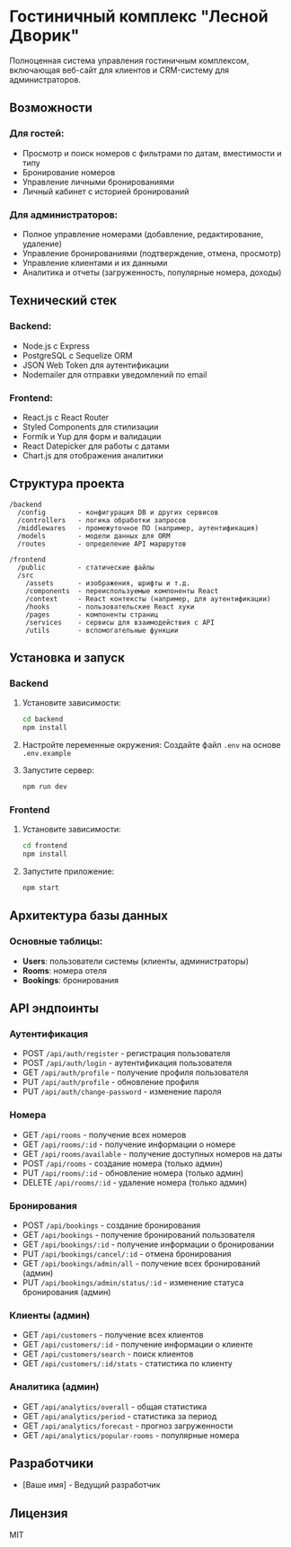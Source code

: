 # Гостиничный комплекс "Лесной Дворик"

Полноценная система управления гостиничным комплексом, включающая веб-сайт для клиентов и CRM-систему для администраторов.

## Возможности

### Для гостей:
- Просмотр и поиск номеров с фильтрами по датам, вместимости и типу
- Бронирование номеров
- Управление личными бронированиями
- Личный кабинет с историей бронирований

### Для администраторов:
- Полное управление номерами (добавление, редактирование, удаление)
- Управление бронированиями (подтверждение, отмена, просмотр)
- Управление клиентами и их данными
- Аналитика и отчеты (загруженность, популярные номера, доходы)

## Технический стек

### Backend:
- Node.js с Express
- PostgreSQL с Sequelize ORM
- JSON Web Token для аутентификации
- Nodemailer для отправки уведомлений по email

### Frontend:
- React.js с React Router
- Styled Components для стилизации
- Formik и Yup для форм и валидации
- React Datepicker для работы с датами
- Chart.js для отображения аналитики

## Структура проекта

```
/backend
  /config        - конфигурация DB и других сервисов
  /controllers   - логика обработки запросов
  /middlewares   - промежуточное ПО (например, аутентификация)
  /models        - модели данных для ORM
  /routes        - определение API маршрутов

/frontend
  /public        - статические файлы
  /src
    /assets      - изображения, шрифты и т.д.
    /components  - переиспользуемые компоненты React
    /context     - React контексты (например, для аутентификации)
    /hooks       - пользовательские React хуки
    /pages       - компоненты страниц
    /services    - сервисы для взаимодействия с API
    /utils       - вспомогательные функции
```

## Установка и запуск

### Backend

1. Установите зависимости:
   ```bash
   cd backend
   npm install
   ```

2. Настройте переменные окружения:
   Создайте файл `.env` на основе `.env.example`

3. Запустите сервер:
   ```bash
   npm run dev
   ```

### Frontend

1. Установите зависимости:
   ```bash
   cd frontend
   npm install
   ```

2. Запустите приложение:
   ```bash
   npm start
   ```

## Архитектура базы данных

### Основные таблицы:
- **Users**: пользователи системы (клиенты, администраторы)
- **Rooms**: номера отеля
- **Bookings**: бронирования

## API эндпоинты

### Аутентификация
- POST `/api/auth/register` - регистрация пользователя
- POST `/api/auth/login` - аутентификация пользователя
- GET `/api/auth/profile` - получение профиля пользователя
- PUT `/api/auth/profile` - обновление профиля
- PUT `/api/auth/change-password` - изменение пароля

### Номера
- GET `/api/rooms` - получение всех номеров
- GET `/api/rooms/:id` - получение информации о номере
- GET `/api/rooms/available` - получение доступных номеров на даты
- POST `/api/rooms` - создание номера (только админ)
- PUT `/api/rooms/:id` - обновление номера (только админ)
- DELETE `/api/rooms/:id` - удаление номера (только админ)

### Бронирования
- POST `/api/bookings` - создание бронирования
- GET `/api/bookings` - получение бронирований пользователя
- GET `/api/bookings/:id` - получение информации о бронировании
- PUT `/api/bookings/cancel/:id` - отмена бронирования
- GET `/api/bookings/admin/all` - получение всех бронирований (админ)
- PUT `/api/bookings/admin/status/:id` - изменение статуса бронирования (админ)

### Клиенты (админ)
- GET `/api/customers` - получение всех клиентов
- GET `/api/customers/:id` - получение информации о клиенте
- GET `/api/customers/search` - поиск клиентов
- GET `/api/customers/:id/stats` - статистика по клиенту

### Аналитика (админ)
- GET `/api/analytics/overall` - общая статистика
- GET `/api/analytics/period` - статистика за период
- GET `/api/analytics/forecast` - прогноз загруженности
- GET `/api/analytics/popular-rooms` - популярные номера

## Разработчики

- [Ваше имя] - Ведущий разработчик

## Лицензия

MIT 